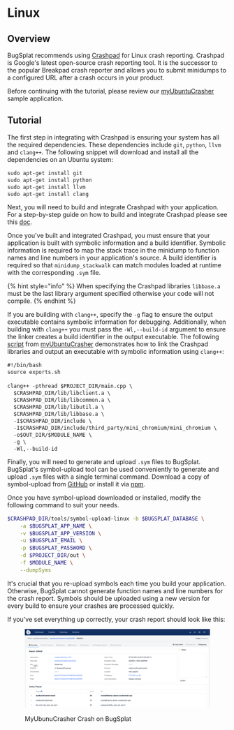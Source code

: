 # Linux

## Overview

BugSplat recommends using [Crashpad](https://chromium.googlesource.com/crashpad/crashpad) for Linux crash reporting. Crashpad is Google's latest open-source crash reporting tool. It is the successor to the popular Breakpad crash reporter and allows you to submit minidumps to a configured URL after a crash occurs in your product.

Before continuing with the tutorial, please review our [myUbuntuCrasher](https://github.com/BugSplat-Git/myUbuntuCrasher) sample application.

## Tutorial

The first step in integrating with Crashpad is ensuring your system has all the required dependencies. These dependencies include `git`, `python`, `llvm` and `clang++`. The following snippet will download and install all the dependencies on an Ubuntu system:

```
sudo apt-get install git
sudo apt-get install python
sudo apt-get install llvm
sudo apt-get install clang
```

Next, you will need to build and integrate Crashpad with your application. For a step-by-step guide on how to build and integrate Crashpad please see this [doc](../cross-platform/crashpad/).

Once you've built and integrated Crashpad, you must ensure that your application is built with symbolic information and a build identifier. Symbolic information is required to map the stack trace in the minidump to function names and line numbers in your application's source. A build identifier is required so that `minidump_stackwalk` can match modules loaded at runtime with the corresponding `.sym` file.

{% hint style="info" %}
When specifying the Crashpad libraries `libbase.a` must be the last library argument specified otherwise your code will not compile.
{% endhint %}

If you are building with `clang++`, specify the `-g` flag to ensure the output executable contains symbolic information for debugging. Additionally, when building with `clang++` you must pass the `-Wl,--build-id` argument to ensure the linker creates a build identifier in the output executable. The following [script](https://github.com/BugSplat-Git/myUbuntuCrasher/blob/master/scripts/compile.sh) from [myUbuntuCrasher](https://github.com/BugSplat-Git/myUbuntuCrasher) demonstrates how to link the Crashpad libraries and output an executable with symbolic information using `clang++`:

```
#!/bin/bash
source exports.sh

clang++ -pthread $PROJECT_DIR/main.cpp \
  $CRASHPAD_DIR/lib/libclient.a \
  $CRASHPAD_DIR/lib/libcommon.a \
  $CRASHPAD_DIR/lib/libutil.a \
  $CRASHPAD_DIR/lib/libbase.a \
  -I$CRASHPAD_DIR/include \
  -I$CRASHPAD_DIR/include/third_party/mini_chromium/mini_chromium \
  -o$OUT_DIR/$MODULE_NAME \
  -g \
  -Wl,--build-id
```

Finally, you will need to generate and upload `.sym` files to BugSplat. BugSplat's symbol-upload tool can be used conveniently to generate and upload `.sym` files with a single terminal command. Download a copy of symbol-upload from [GitHub](https://github.com/BugSplat-Git/symbol-upload) or install it via [npm](https://npmjs.com/package/@bugsplat/symbol-upload).

Once you have symbol-upload downloaded or installed, modify the following command to suit your needs.

```bash
$CRASHPAD_DIR/tools/symbol-upload-linux -b $BUGSPLAT_DATABASE \
    -a $BUGSPLAT_APP_NAME \
    -v $BUGSPLAT_APP_VERSION \
    -u $BUGSPLAT_EMAIL \
    -p $BUGSPLAT_PASSWORD \
    -d $PROJECT_DIR/out \
    -f $MODULE_NAME \
    --dumpSyms
```

It's crucial that you re-upload symbols each time you build your application. Otherwise, BugSplat cannot generate function names and line numbers for the crash report. Symbols should be uploaded using a new version for every build to ensure your crashes are processed quickly.

If you've set everything up correctly, your crash report should look like this:

<figure><img src="../../../../.gitbook/assets/image (51).png" alt=""><figcaption><p>MyUbunuCrasher Crash on BugSplat</p></figcaption></figure>
